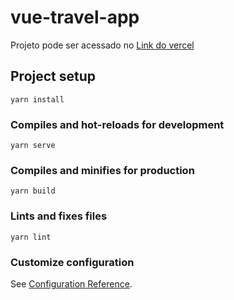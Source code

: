 # vue-travel-app
Projeto pode ser acessado no [Link do vercel](https://vue-travel-app-willfpinheiro.vercel.app/)

## Project setup
```
yarn install
```

### Compiles and hot-reloads for development
```
yarn serve
```

### Compiles and minifies for production
```
yarn build
```

### Lints and fixes files
```
yarn lint
```

### Customize configuration
See [Configuration Reference](https://cli.vuejs.org/config/).
